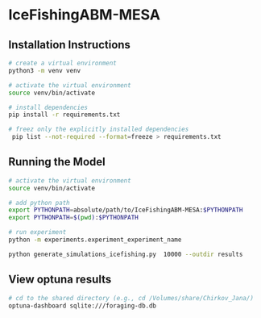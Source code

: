 # IceFishingABM-MESA

## Installation Instructions

```bash
# create a virtual environment
python3 -m venv venv

# activate the virtual environment
source venv/bin/activate

# install dependencies
pip install -r requirements.txt

# freez only the explicitly installed dependencies
 pip list --not-required --format=freeze > requirements.txt
```

## Running the Model

```bash
# activate the virtual environment
source venv/bin/activate

# add python path
export PYTHONPATH=absolute/path/to/IceFishingABM-MESA:$PYTHONPATH
export PYTHONPATH=$(pwd):$PYTHONPATH

# run experiment
python -m experiments.experiment_experiment_name

python generate_simulations_icefishing.py  10000 --outdir results
```

## View optuna results

```bash
# cd to the shared directory (e.g., cd /Volumes/share/Chirkov_Jana/)
optuna-dashboard sqlite:///foraging-db.db
```
